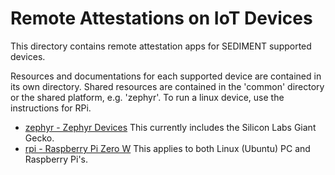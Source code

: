 <!--
 * Copyright (c) 2023-2024 Peraton Labs
 * SPDX-License-Identifier: Apache-2.0

 * Distribution Statement “A” (Approved for Public Release, Distribution Unlimited).
-->
# Remote Attestations on IoT Devices
This directory contains remote attestation apps for SEDIMENT supported devices.

Resources and documentations for each supported device are contained in its own directory. Shared resources are contained in the 'common' directory or the shared platform, e.g. 'zephyr'. To run a linux device, use the instructions for RPi.

- [zephyr - Zephyr Devices](zephyr/README.md) This currently includes the Silicon Labs Giant Gecko.
- [rpi - Raspberry Pi Zero W](rpi/README.md) This applies to both Linux (Ubuntu) PC and Raspberry Pi's.
